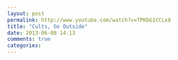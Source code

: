 ```yaml
---
layout: post
permalink: http://www.youtube.com/watch?v=TPKbG1CCLx8
title: "Cults, Go Outside"
date: 2013-06-08 14:13
comments: true
categories: 
---
```

